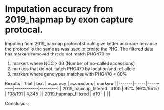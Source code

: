 # Imputation accuracy from 2019_hapmap by exon capture protocal.

Imputing from 2019_hapmap protocol should give better accuracy because the protocol is the same as was used to create the PHG. The filtered data has markers removed that do not match PHG470 by 
1. markers where NCC > 30 (Number of no-called accessions)
2. markers that do not match PHG470 by location and ref allele
3. markers where genotypes matches with  PHG470 < 80%

Results
| Trial | test | accuracy | accessions | markers |
|-------|------|----------|------------|---------|
| 2019_hapmap_filtered  | d100 | 92% (86%/95%) | 108/191 | 4,345 |
| 2019_hapmap_filtered  | d10  |               |         |       |

Conclusion:


